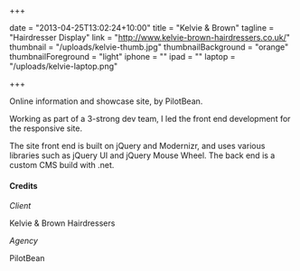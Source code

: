 +++

date = "2013-04-25T13:02:24+10:00"
title = "Kelvie & Brown"
tagline = "Hairdresser Display"
link = "http://www.kelvie-brown-hairdressers.co.uk/"
thumbnail = "/uploads/kelvie-thumb.jpg"
thumbnailBackground = "orange"
thumbnailForeground = "light"
iphone = ""
ipad = ""
laptop = "/uploads/kelvie-laptop.png"

+++

Online information and showcase site, by PilotBean.

Working as part of a 3-strong dev team, I led the front end development for the responsive site.

The site front end is built on jQuery and Modernizr, and uses various libraries such as jQuery UI and jQuery Mouse Wheel. The back end is a custom CMS build with .net.

#### Credits

*Client*

Kelvie & Brown Hairdressers

*Agency*

PilotBean